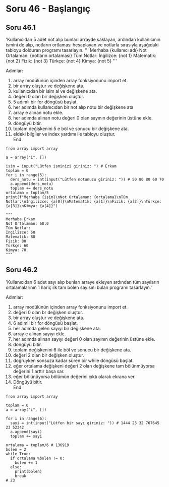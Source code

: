 # Soru 46 - Başlangıç

## Soru 46.1

'Kullanıcıdan 5 adet not alıp bunları arrayde saklayan, ardından kullanıcının ismini de alıp, notların ortlaması hesaplayan ve notlarla sırasıyla aşağıdaki tabloyu dolduran programı tasarlayın.
'''
Merhaba {kullanıcı adı}
Not Ortalaman: {notların ortalaması}
Tüm Notlar:
İngilizce: {not 1}
Matematik: {not 2}
Fizik: {not 3}
Türkçe: {not 4}
Kimya: {not 5}
'''

Adımlar:
1. array modülünün içinden array fonksiyonunu import et.
2. bir array oluştur ve değişkene ata.
3. kullanıcıdan bir isim al ve değişkene ata.
4. değeri 0 olan bir değişken oluştur.
5. 5 adımlı bir for döngüsü başlat.
6. her adımda kullanıcıdan bir not alıp notu bir değişkene ata
7. array e alınan notu ekle.
8. her adımda alınan notu değeri 0 olan sayının değerinin üstüne ekle.
9. döngüyü bitir.
10. toplam değişkenini 5 e böl ve sonucu bir değişkene ata.
11. eldeki bilgiler ve index yardımı ile tabloyu oluştur. <br>
End

```
from array import array

a = array("i", [])

isim = input("Lütfen isminizi giriniz: ") # Erkam
toplam = 0
for i in range(5):
  ders_notu = int(input("Lütfen notunuzu giriniz: ")) # 50 80 80 60 70
  a.append(ders_notu)
  toplam += ders_notu
ortalama = toplam/5  
print(f"Merhaba {isim}\nNot Ortalaman: {ortalama}\nTüm Notlar:\nİngilizce: {a[0]}\nMatematik: {a[1]}\nFizik: {a[2]}\nTürkçe: {a[3]}\nKimya: {a[4]}")

"""
Merhaba Erkam
Not Ortalaman: 68.0
Tüm Notlar:
İngilizce: 50
Matematik: 80
Fizik: 80
Türkçe: 60
Kimya: 70
"""
```

## Soru 46.2

'Kullanıcıdan 6 adet sayı alıp bunları arraye ekleyen ardından tüm sayıların ortalamalarının 1 hariç ilk tam bölen sayısını bulan programı tasarlayın.'

Adımlar:
1. array modülünün içinden array fonksiyonunu import et.
2. değeri 0 olan br değişken oluştur.
3. bir array oluştur ve değişkene ata.
4. 6 adımlı bir for döngüsü başlat.
5. her adımda gelen sayıyı bir değişkene ata.
6. array e alınan sayıyı ekle.
7. her adımda alınan sayıyı değeri 0 olan sayının değerinin üstüne ekle.
8. döngüyü bitir.
9. toplam değişkenini 6 ile böl ve sonucu bir değişkene ata.
10. değeri 2 olan bir değişken oluştur.
11. doğruyken sonsuza kadar süren bir while döngüsü başlat.
12. eğer ortalama değişkeni değeri 2 olan değişkene tam bölünmüyorsa değerini 1 arttır başa sar.
13. eğer bölünüyorsa bölümün değerini çıktı olarak ekrana ver.
14. Döngüyü bitir. <br>
End

```
from array import array

toplam = 0
a = array("i", [])

for i in range(6):
  sayi = int(input("Lütfen bir sayı giriniz: ")) # 1444 23 32 767645 23 52342
  a.append(sayi)
  toplam += sayi
  
ortalama = toplam/6 # 136919
bolen = 2
while True:
  if ortalama %bolen != 0:
    bolen += 1
  else:
    print(bolen)
    break
# 23
```


